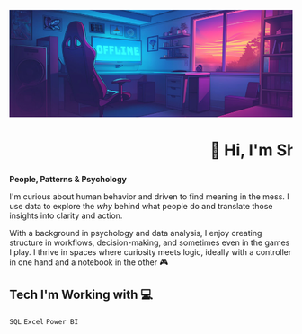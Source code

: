 <p align="center">
  <img src="./banner.png" alt="GitHub banner">
</p>

<h1 align="center">
  <marquee behavior="scroll" direction="left" scrollamount="7">
    🌟 Hi, I'm Shreya! Aspiring Data Analyst 🌟
  </marquee>
</h1>  

**People, Patterns & Psychology**

I'm curious about human behavior and driven to find meaning in the mess. I use data to explore the *why* behind what people do and translate those insights into clarity and action.

With a background in psychology and data analysis, I enjoy creating structure in workflows, decision-making, and sometimes even in the games I play. I thrive in spaces where curiosity meets logic, ideally with a controller in one hand and a notebook in the other 🎮

## Tech I'm Working with 💻
`SQL` `Excel` `Power BI` 




